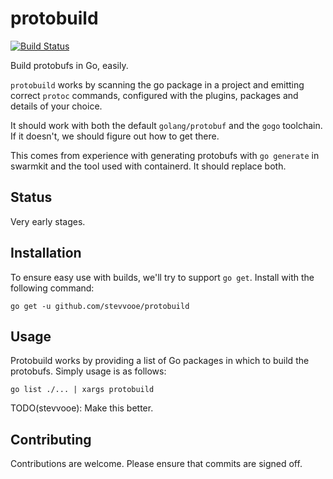 # protobuild

[![Build Status](https://travis-ci.org/stevvooe/protobuild.svg?branch=master)](https://travis-ci.org/stevvooe/protobuild)

Build protobufs in Go, easily.

`protobuild` works by scanning the go package in a project and emitting correct
`protoc` commands, configured with the plugins, packages and details of your
choice.

It should work with both the default `golang/protobuf` and the `gogo`
toolchain. If it doesn't, we should figure out how to get there.

This comes from experience with generating protobufs with `go generate` in
swarmkit and the tool used with containerd. It should replace both.

## Status

Very early stages.

## Installation

To ensure easy use with builds, we'll try to support `go get`. Install with the
following command:

```
go get -u github.com/stevvooe/protobuild
```

## Usage

Protobuild works by providing a list of Go packages in which to build the
protobufs. Simply usage is as follows:

```
go list ./... | xargs protobuild
```

TODO(stevvooe): Make this better.

## Contributing

Contributions are welcome. Please ensure that commits are signed off.
